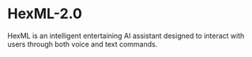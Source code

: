 # HexML-2.0
HexML is an intelligent entertaining AI assistant designed to interact with users through both voice and text commands.
